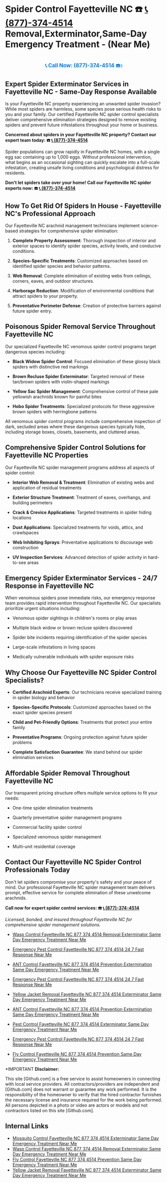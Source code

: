 # Spider Control Fayetteville NC ☎️ [📞 (877)-374-4514](https://pest-control-4514.netlify.app) Removal,Exterminator,Same-Day Emergency Treatment - (Near Me)
# 

<p align="center" style="font-size: 1.2em; font-weight: bold; margin: 20px 0;">
  <a href="https://pest-control-4514.netlify.app" target="_blank" style="color: #007BFF; text-decoration: none;">📞 Call Now: (877)-374-4514 ☎️💧</a>
</p>

## Expert Spider Exterminator Services in Fayetteville NC - Same-Day Response Available

Is your Fayetteville NC property experiencing an unwanted spider invasion? While most spiders are harmless, some species pose serious health risks to you and your family. Our certified Fayetteville NC spider control specialists deliver comprehensive elimination strategies designed to remove existing spiders and prevent future infestations throughout your home or business.

**Concerned about spiders in your Fayetteville NC property? Contact our expert team today: ☎️ [📞 (877)-374-4514](https://pest-control-4514.netlify.app)**

Spider populations can grow rapidly in Fayetteville NC homes, with a single egg sac containing up to 1,000 eggs. Without professional intervention, what begins as an occasional sighting can quickly escalate into a full-scale infestation, creating unsafe living conditions and psychological distress for residents.

**Don't let spiders take over your home! Call our Fayetteville NC spider experts now: ☎️ [📞 (877)-374-4514](https://pest-control-4514.netlify.app)**

## How To Get Rid Of Spiders In House - Fayetteville NC's Professional Approach

Our Fayetteville NC arachnid management technicians implement science-based strategies for comprehensive spider elimination:

1. **Complete Property Assessment**: Thorough inspection of interior and exterior spaces to identify spider species, activity levels, and conducive conditions.

2. **Species-Specific Treatments**: Customized approaches based on identified spider species and behavior patterns.

3. **Web Removal**: Complete elimination of existing webs from ceilings, corners, eaves, and outdoor structures.

4. **Harborage Reduction**: Modification of environmental conditions that attract spiders to your property.

5. **Preventative Perimeter Defense**: Creation of protective barriers against future spider entry.

## Poisonous Spider Removal Service Throughout Fayetteville NC

Our specialized Fayetteville NC venomous spider control programs target dangerous species including:

- **Black Widow Spider Control**: Focused elimination of these glossy black spiders with distinctive red markings

- **Brown Recluse Spider Exterminator**: Targeted removal of these tan/brown spiders with violin-shaped markings

- **Yellow Sac Spider Management**: Comprehensive control of these pale yellowish arachnids known for painful bites

- **Hobo Spider Treatments**: Specialized protocols for these aggressive brown spiders with herringbone patterns

All venomous spider control programs include comprehensive inspection of dark, secluded areas where these dangerous species typically hide, including storage boxes, closets, basements, and cluttered areas.

## Comprehensive Spider Control Solutions for Fayetteville NC Properties

Our Fayetteville NC spider management programs address all aspects of spider control:

- **Interior Web Removal & Treatment**: Elimination of existing webs and application of residual treatments

- **Exterior Structure Treatment**: Treatment of eaves, overhangs, and building perimeters

- **Crack & Crevice Applications**: Targeted treatments in spider hiding locations

- **Dust Applications**: Specialized treatments for voids, attics, and crawlspaces

- **Web Inhibiting Sprays**: Preventative applications to discourage web construction

- **UV Inspection Services**: Advanced detection of spider activity in hard-to-see areas

## Emergency Spider Exterminator Services - 24/7 Response in Fayetteville NC

When venomous spiders pose immediate risks, our emergency response team provides rapid intervention throughout Fayetteville NC. Our specialists prioritize urgent situations including:

- Venomous spider sightings in children's rooms or play areas

- Multiple black widow or brown recluse spiders discovered

- Spider bite incidents requiring identification of the spider species

- Large-scale infestations in living spaces

- Medically vulnerable individuals with spider exposure risks

## Why Choose Our Fayetteville NC Spider Control Specialists?

- **Certified Arachnid Experts**: Our technicians receive specialized training in spider biology and behavior

- **Species-Specific Protocols**: Customized approaches based on the exact spider species present

- **Child and Pet-Friendly Options**: Treatments that protect your entire family

- **Preventative Programs**: Ongoing protection against future spider problems

- **Complete Satisfaction Guarantee**: We stand behind our spider elimination services

## Affordable Spider Removal Throughout Fayetteville NC

Our transparent pricing structure offers multiple service options to fit your needs:

- One-time spider elimination treatments

- Quarterly preventative spider management programs

- Commercial facility spider control

- Specialized venomous spider management

- Multi-unit residential coverage

## Contact Our Fayetteville NC Spider Control Professionals Today

Don't let spiders compromise your property's safety and your peace of mind. Our professional Fayetteville NC spider management team delivers prompt, effective service for complete elimination of these unwelcome arachnids.

**Call now for expert spider control services: ☎️ [📞 (877)-374-4514](https://pest-control-4514.netlify.app)**

*Licensed, bonded, and insured throughout Fayetteville NC for comprehensive spider management solutions.*


- [Wasp Control Fayetteville NC 877 374 4514 Removal Exterminator Same Day Emergency Treatment Near Me](https://github.com/allyoucaneatsushiin/pest-control/blob/main/Wasp-Control-Fayetteville-NC-877-374-4514-Removal-Exterminator-Same-Day-Emergency-Treatment-Near-Me.md)
- [Emergency Pest Control Fayetteville NC 877 374 4514 24 7 Fast Response Near Me](https://github.com/allyoucaneatsushiin/pest-control/blob/main/Emergency-Pest-Control-Fayetteville-NC-877-374-4514-24-7-Fast-Response-Near-Me.md)
- [ANT Control Fayetteville NC 877 374 4514 Prevention Extermination Same Day Emergency Treatment Near Me](https://github.com/allyoucaneatsushiin/pest-control/blob/main/ANT-Control-Fayetteville-NC-877-374-4514-Prevention-Extermination-Same-Day-Emergency-Treatment-Near-Me.md)


- [Emergency Pest Control Fayetteville NC 877 374 4514 24 7 Fast Response Near Me](https://github.com/allyoucaneatsushiin/pest-control/blob/main/Emergency-Pest-Control-Fayetteville-NC-877-374-4514-24-7-Fast-Response-Near-Me.md)
- [Yellow Jacket Removal Fayetteville NC 877 374 4514 Exterminator Same Day Emergency Treatment Near Me](https://github.com/allyoucaneatsushiin/pest-control/blob/main/Yellow-Jacket-Removal-Fayetteville-NC-877-374-4514-Exterminator-Same-Day-Emergency-Treatment-Near-Me.md)
- [ANT Control Fayetteville NC 877 374 4514 Prevention Extermination Same Day Emergency Treatment Near Me](https://github.com/allyoucaneatsushiin/pest-control/blob/main/ANT-Control-Fayetteville-NC-877-374-4514-Prevention-Extermination-Same-Day-Emergency-Treatment-Near-Me.md)


- [Pest Control Fayetteville NC 877 374 4514 Exterminator Same Day Emergency Treatment Near Me](https://github.com/allyoucaneatsushiin/pest-control/blob/main/Pest-Control-Fayetteville-NC-877-374-4514-Exterminator-Same-Day-Emergency-Treatment-Near-Me.md)
- [Emergency Pest Control Fayetteville NC 877 374 4514 24 7 Fast Response Near Me](https://github.com/allyoucaneatsushiin/pest-control/blob/main/Emergency-Pest-Control-Fayetteville-NC-877-374-4514-24-7-Fast-Response-Near-Me.md)
- [Fly Control Fayetteville NC 877 374 4514 Prevention Same Day Emergency Treatment Near Me](https://github.com/allyoucaneatsushiin/pest-control/blob/main/Fly-Control-Fayetteville-NC-877-374-4514-Prevention-Same-Day-Emergency-Treatment-Near-Me.md)


*IMPORTANT **Disclaimer:**  

This site [Github.com] is a free service to assist homeowners in connecting with local service providers. All contractors/providers are independent and [Github.com] does not warrant or guarantee any work performed. It is the responsibility of the homeowner to verify that the hired contractor furnishes the necessary license and insurance required for the work being performed. All persons depicted in a photo or video are actors or models and not contractors listed on this site [Github.com].


## Internal Links
- [Mosquito Control Fayetteville NC 877 374 4514 Exterminator Same Day Emergency Treatment Near Me](https://github.com/allyoucaneatsushiin/pest-control/blob/main/Mosquito-Control-Fayetteville-NC-877-374-4514-Exterminator-Same-Day-Emergency-Treatment-Near-Me.md)
- [Wasp Control Fayetteville NC 877 374 4514 Removal Exterminator Same Day Emergency Treatment Near Me](https://github.com/allyoucaneatsushiin/pest-control/blob/main/Wasp-Control-Fayetteville-NC-877-374-4514-Removal-Exterminator-Same-Day-Emergency-Treatment-Near-Me.md)
- [Fly Control Fayetteville NC 877 374 4514 Prevention Same Day Emergency Treatment Near Me](https://github.com/allyoucaneatsushiin/pest-control/blob/main/Fly-Control-Fayetteville-NC-877-374-4514-Prevention-Same-Day-Emergency-Treatment-Near-Me.md)
- [Yellow Jacket Removal Fayetteville NC 877 374 4514 Exterminator Same Day Emergency Treatment Near Me](https://github.com/allyoucaneatsushiin/pest-control/blob/main/Yellow-Jacket-Removal-Fayetteville-NC-877-374-4514-Exterminator-Same-Day-Emergency-Treatment-Near-Me.md)
